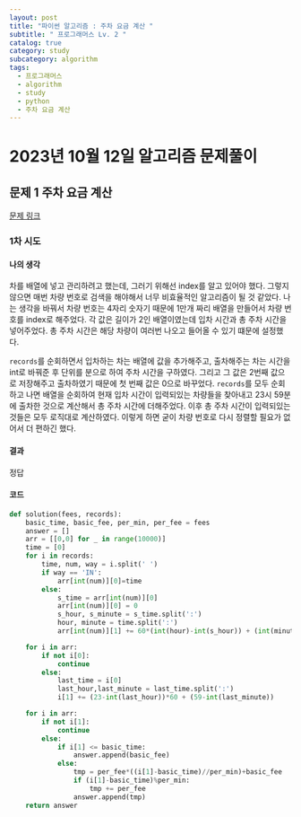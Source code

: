 ```yaml
---
layout: post
title: "파이썬 알고리즘 : 주차 요금 계산 "
subtitle: " 프로그래머스 Lv. 2 "
catalog: true
category: study
subcategory: algorithm
tags:
  - 프로그래머스
  - algorithm
  - study
  - python
  - 주차 요금 계산
---
```


# 2023년 10월 12일 알고리즘 문제풀이

## 문제 1 주차 요금 계산

[문제 링크](https://school.programmers.co.kr/learn/courses/30/lessons/92341)

### 1차 시도

#### 나의 생각

 차를 배열에 넣고 관리하려고 했는데, 그러기 위해선 index를 알고 있어야 했다. 그렇지 않으면 매번 차량 번호로 검색을 해야해서 너무 비효율적인 알고리즘이 될 것 같았다. 나는 생각을 바꿔서 차량 번호는 4자리 숫자기 때문에 1만개 짜리 배열을 만들어서 차량 번호를 index로 해주었다. 각 값은 길이가 2인 배열이였는데 입차 시간과 총 주차 시간을 넣어주었다. 총 주차 시간은 해당 차량이 여러번 나오고 들어올 수 있기 떄문에 설정했다. 

`records`를 순회하면서 입차하는 차는 배열에 값을 추가해주고, 출차해주는 차는 시간을 int로 바꿔준 후 단위를 분으로 하여 주차 시간을 구하였다. 그리고 그 값은 2번째 값으로 저장해주고 출차하였기 때문에 첫 번째 값은 0으로 바꾸었다. `records`를 모두 순회하고 나면 배열을 순회하여 현재 입차 시간이 입력되있는 차량들을 찾아내고 23시 59분에 출차한 것으로 계산해서 총 주차 시간에 더해주었다. 이후 총 주차 시간이 입력되있는 것들은 모두 로직대로 계산하였다. 이렇게 하면 굳이 차량 번호로 다시 정렬할 필요가 없어서 더 편하긴 했다.

#### 결과

정답

#### 코드

```python
def solution(fees, records):
    basic_time, basic_fee, per_min, per_fee = fees
    answer = []
    arr = [[0,0] for _ in range(10000)]
    time = [0]
    for i in records:
        time, num, way = i.split(' ')
        if way == 'IN':
            arr[int(num)][0]=time
        else:
            s_time = arr[int(num)][0]
            arr[int(num)][0] = 0
            s_hour, s_minute = s_time.split(':')
            hour, minute = time.split(':')
            arr[int(num)][1] += 60*(int(hour)-int(s_hour)) + (int(minute)-int(s_minute))

    for i in arr:
        if not i[0]:
            continue
        else:
            last_time = i[0]
            last_hour,last_minute = last_time.split(':')
            i[1] += (23-int(last_hour))*60 + (59-int(last_minute))

    for i in arr:
        if not i[1]:
            continue
        else:
            if i[1] <= basic_time:
                answer.append(basic_fee)
            else:
                tmp = per_fee*((i[1]-basic_time)//per_min)+basic_fee
                if (i[1]-basic_time)%per_min:
                    tmp += per_fee
                answer.append(tmp)
    return answer
```

